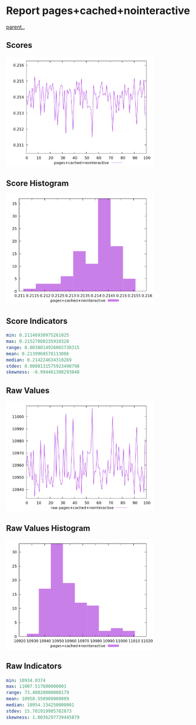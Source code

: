 # Report pages+cached+nointeractive

[parent..](./..)  


## Scores

![score](./score.png)  

## Score Histogram

![hist](./hist.png)  

## Score Indicators

```yaml
min: 0.21146930975261025
max: 0.21527080235918328
range: 0.0038014926065730315
mean: 0.2139968578113086
median: 0.214224634310269
stdev: 0.0008131575923490798
skewness: -0.994461308293048

```

## Raw Values

![raw](./raw.png)  

## Raw Values Histogram

![raw hist](./raw_hist.png)  

## Raw Indicators

```yaml
min: 10934.0374
max: 11007.517600000001
range: 73.48020000000179
mean: 10958.550909000009
median: 10954.134250000001
stdev: 15.701919905782873
skewness: 1.0036297739445879

```

<style>
  img {
    max-width: 80%;
  }
</style>
      
